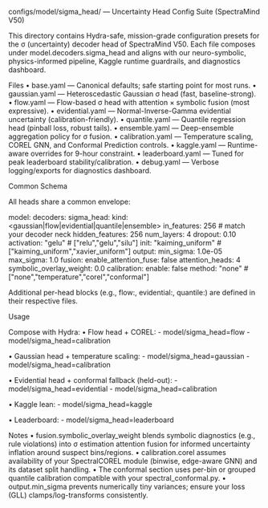 configs/model/sigma_head/ — Uncertainty Head Config Suite (SpectraMind V50)

This directory contains Hydra-safe, mission-grade configuration presets for the σ (uncertainty) decoder head of SpectraMind V50. Each file composes under model.decoders.sigma_head and aligns with our neuro-symbolic, physics-informed pipeline, Kaggle runtime guardrails, and diagnostics dashboard.

Files
• base.yaml — Canonical defaults; safe starting point for most runs.
• gaussian.yaml — Heteroscedastic Gaussian σ head (fast, baseline-strong).
• flow.yaml — Flow-based σ head with attention × symbolic fusion (most expressive).
• evidential.yaml — Normal-Inverse-Gamma evidential uncertainty (calibration-friendly).
• quantile.yaml — Quantile regression head (pinball loss, robust tails).
• ensemble.yaml — Deep-ensemble aggregation policy for σ fusion.
• calibration.yaml — Temperature scaling, COREL GNN, and Conformal Prediction controls.
• kaggle.yaml — Runtime-aware overrides for 9-hour constraint.
• leaderboard.yaml — Tuned for peak leaderboard stability/calibration.
• debug.yaml — Verbose logging/exports for diagnostics dashboard.

Common Schema

All heads share a common envelope:

model:
  decoders:
    sigma_head:
      kind: <gaussian|flow|evidential|quantile|ensemble>
      in_features: 256            # match your decoder neck
      hidden_features: 256
      num_layers: 4
      dropout: 0.10
      activation: "gelu"          # ["relu","gelu","silu"]
      init: "kaiming_uniform"     # ["kaiming_uniform","xavier_uniform"]
      output:
        min_sigma: 1.0e-05
        max_sigma: 1.0
      fusion:
        enable_attention_fuse: false
        attention_heads: 4
        symbolic_overlay_weight: 0.0
      calibration:
        enable: false
        method: "none"            # ["none","temperature","corel","conformal"]

Additional per-head blocks (e.g., flow:, evidential:, quantile:) are defined in their respective files.

Usage

Compose with Hydra:
• Flow head + COREL:
    - model/sigma_head=flow
    - model/sigma_head=calibration

• Gaussian head + temperature scaling:
    - model/sigma_head=gaussian
    - model/sigma_head=calibration

• Evidential head + conformal fallback (held-out):
    - model/sigma_head=evidential
    - model/sigma_head=calibration

• Kaggle lean:
    - model/sigma_head=kaggle

• Leaderboard:
    - model/sigma_head=leaderboard

Notes
• fusion.symbolic_overlay_weight blends symbolic diagnostics (e.g., rule violations) into σ estimation attention fusion for informed uncertainty inflation around suspect bins/regions.
• calibration.corel assumes availability of your SpectralCOREL module (binwise, edge-aware GNN) and its dataset split handling.
• The conformal section uses per-bin or grouped quantile calibration compatible with your spectral_conformal.py.
• output.min_sigma prevents numerically tiny variances; ensure your loss (GLL) clamps/log-transforms consistently.
